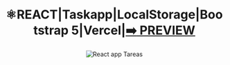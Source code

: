 

<div align="center">

# ⚛️REACT|Taskapp|LocalStorage|Bootstrap 5|Vercel|[:arrow_right: PREVIEW](https://react-taskapp-localstorage.vercel.app/)

![React app Tareas](https://user-images.githubusercontent.com/26189854/224615384-9bc03b19-ebdc-4502-93be-1f4912b38251.gif) 
 
</div>


